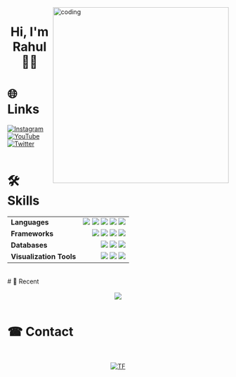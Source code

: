 <img align="right" alt="coding" width="400" src="https://user-images.githubusercontent.com/74038190/225813708-98b745f2-7d22-48cf-9150-083f1b00d6c9.gif">

 <h1 align="center">Hi, I'm Rahul 👋🏻</h1>

# 🌐 Links
[![Instagram](https://img.shields.io/badge/Instagram-%23d62976%20?style=flat&logo=Instagram&color=white
)](https://www.instagram.com/)
[![YouTube](https://img.shields.io/badge/You%20Tube-%23CD201F?style=flat&logo=YouTube&logoColor=red&labelColor=%23F3E7D3
)](https://youtube.com/Codewth_R)
[![Twitter](https://img.shields.io/badge/Twitter-%231DA1F2?style=flat&logo=twitter&logoColor=white
)](https://twitter.com/Codewthr)
<br>
<br>
# 🛠 Skills
<div align="center">
<table style="border: none; width: 100%;">
    <tr style="border: none;">
        <td style="border: none;"><b>Languages</b></td>
        <td align="right" style="border: none;">
          <img src="https://img.shields.io/badge/Python-%233776ab?style=flat&logo=Python&logoColor=green">
          <img src="https://img.shields.io/badge/HTML%20-whiteblack?style=flat&logoColor=blue">
          <img src="https://img.shields.io/badge/R%20Programing-%238f00ff?style=flat&logo=R&logoColor=white">
          <img src="https://img.shields.io/badge/C%2B%2B%20-black?style=flat&logo=c%2B%2B&logoColor=blue">
          <img src="https://img.shields.io/badge/C%20-white?style=flat&logo=c">
        </td>
    </tr>
    <tr style="border: none;">
        <td style="border: none;"><b>Frameworks</b></td>
        <td align="right" style="border: none;">
            <img src="https://img.shields.io/badge/TensorFlow-%23ffb800?style=flat&logo=TensorFlow&logoColor=white">
            <img src="https://img.shields.io/badge/NumPy-yellow?style=flat&logo=numpy&logoColor=red">
            <img src="https://img.shields.io/badge/Pandas-%23ff006d?style=flat&logo=Pandas&logoColor=white">
            <img src="https://img.shields.io/badge/OpenCv-%238f00ff?style=flat&logo=OpenCv&logoColor=white">
        </td>
    </tr>
    <tr style="border: none;">
        <td style="border: none;"><b>Databases</b></td>
        <td align="right" style="border: none;">
            <img src="https://img.shields.io/badge/MySQL-informational?style=flat&logo=mysql&logoColor=white&color=00758F&labelColor=00618A">
          <img src="https://img.shields.io/badge/Apache%20-%23a42623?style=flat&logo=apache&logoColor=white">
          <img src="https://img.shields.io/badge/MongoDB-%23ffff00?style=flat&logo=MongoDb&logoColor=red">
        </td>
    </tr>
    <tr style="border: none;">
        <td style="border: none;"><b>Visualization Tools</b></td>
      <td align="right" style="border: none;">
        <img src="https://img.shields.io/badge/MS%20Office-orange?style=flat&logo=Microsoft">
      <img src="https://img.shields.io/badge/Power%20Bi%20-yellow?style=flat&logo=powerbi">     
         <img src="https://img.shields.io/badge/Tableau-white?style=flat&logo=Tableau&logoColor=darkred">
        </td>
    </tr>
</table>

</div>

<br>
# 🎼 Recent 
<br>
<div align="center">
<br>
<img src="https://apple-music-cards.vercel.app/?" align="center">
</a>
</div>

<br>

# ☎ Contact 
<br>
<div align="center">
<br>
 <a href="mailto:rahulbhatia.ramm@gmail.com" target="_blank">
 <img alt="TF" src="https://img.shields.io/badge/Email-informational?style=flat&logo=apple&logoColor=black&color=fff&labelColor=blue"/>
</div>


